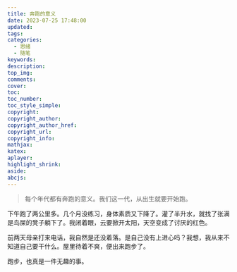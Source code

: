```yaml
---
title: 奔跑的意义
date: 2023-07-25 17:48:00
updated:
tags:
categories:
  - 思绪
  - 随笔
keywords:
description:
top_img:
comments:
cover:
toc:
toc_number:
toc_style_simple:
copyright:
copyright_author:
copyright_author_href:
copyright_url:
copyright_info:
mathjax:
katex:
aplayer:
highlight_shrink:
aside:
abcjs:
---
```

> 每个年代都有奔跑的意义。我们这一代，从出生就要开始跑。

下午跑了两公里多。几个月没练习，身体素质又下降了。灌了半升水，就找了张满是鸟屎的凳子躺下了。我闭着眼，云要掀开太阳，天空变成了讨厌的红色。

前两天母亲打来电话，我自然是还没着落。是自己没有上进心吗？我想，我从来不知道自己要干什么。屋里待着不爽，便出来跑步了。

跑步，也真是一件无趣的事。
